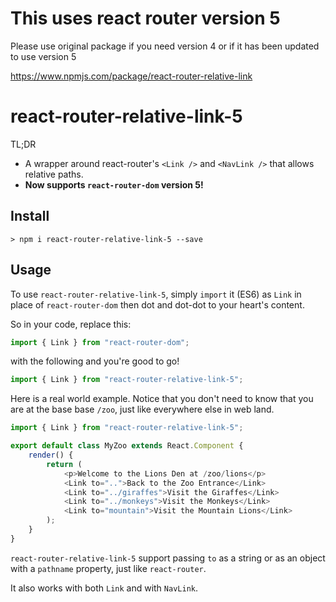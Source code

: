 # This uses react router version 5

Please use original package if you need version 4 or if it has been updated to use version 5

https://www.npmjs.com/package/react-router-relative-link

# react-router-relative-link-5

TL;DR

* A wrapper around react-router's `<Link />` and `<NavLink />` that allows relative paths.
* **Now supports `react-router-dom` version 5!**

## Install
```
> npm i react-router-relative-link-5 --save
```

## Usage
To use `react-router-relative-link-5`, simply `import` it (ES6) as `Link` in place of `react-router-dom`
then dot and dot-dot to your heart's content.

So in your code, replace this:
```js
import { Link } from "react-router-dom";
```
with the following and you're good to go!
```js
import { Link } from "react-router-relative-link-5";
```

Here is a real world example. Notice that you don't need to know that you are at the base base `/zoo`, just like everywhere else in web land.

```js
import { Link } from "react-router-relative-link-5";

export default class MyZoo extends React.Component {
    render() {
        return (
            <p>Welcome to the Lions Den at /zoo/lions</p>
            <Link to="..">Back to the Zoo Entrance</Link>
            <Link to="../giraffes">Visit the Giraffes</Link>
            <Link to="../monkeys">Visit the Monkeys</Link>
            <Link to="mountain">Visit the Mountain Lions</Link>
        );
    }
}
```

`react-router-relative-link-5` support passing `to` as a string or as an object with a `pathname` property, just like `react-router`.

It also works with both `Link` and with `NavLink`.
